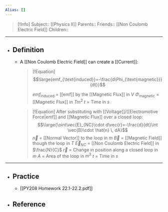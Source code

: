 ```yaml
---
Alias: []
---
```

> [!Info]
> Subject:: [[Physics II]]
> Parents:: 
> Friends:: [[Non Coulomb Electric Field]]
> Children:: 
---
- ## Definition
	- A [[Non Coulomb Electric Field]] can create a [[Current]]:
	  > [!Equation]
	  > $$\large{emf_{\text{induced}}=-\frac{d\Phi_{\text{magnetic}}}{dt}}$$
	  > 
	  > 
	  > $emf_{\text{induced}}$ = [[emf]] by the [[Magnetic Flux]] in $V$
	  > $\Phi_{\text{magnetic}}$ = [[Magnetic Flux]] in $Tm^2$
	  > $t$ = Time in $s$
	  
	  > [!Equation]
	  > After substituting with [[Voltage]]/[[Electromotive Force|emf]] and [[Magnetic Flux]] over a closed loop:
	  > $$\large{\oint\vec{E}_{NC}\cdot d\vec{r}=-\frac{d}{dt}\int \vec{B}\cdot \hat{n} \, dA}$$
	  > $\vec{n}$ = [[Normal Vector]] to the loop in $m$
	  > $\vec{B}$ = [[Magnetic Field]] though the loop in $T$
	  > $\vec{E}_{NC}$ = [[Non Coulomb Electric Field]] in $\frac{N}{C}$
	  > $\vec{r}$ = Change in position along a closed loop in $m$
	  > $A$ = Area of the loop in $m^2$
	  > $t$ = Time in $s$
---
- ## Practice
	- [[PY208 Homework 22.1-22.2.pdf]]
- ## Reference